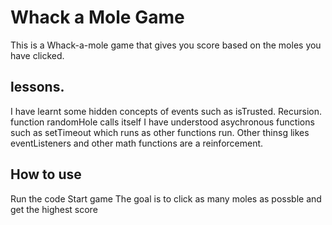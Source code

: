 # Whack a Mole Game

This is a Whack-a-mole game that gives you score based on the moles you have clicked.

## lessons.

I have learnt some hidden concepts of events such as isTrusted.
Recursion. function randomHole calls itself
I have understood asychronous functions such as setTimeout which runs as other functions run.
Other thinsg likes eventListeners and other math functions are a reinforcement.

## How to use

Run the code 
Start game
The goal is to click as many moles as possble and get the highest score
